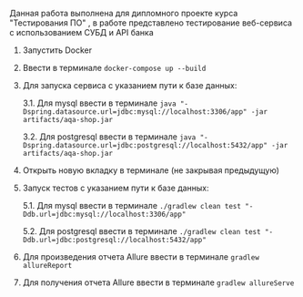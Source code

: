 Данная работа выполнена для дипломного проекте курса "Тестирования ПО" , в работе представлено тестирование веб-сервиса с использованием СУБД и API банка

1. Запустить Docker
2. Ввести в терминале `docker-compose up --build`
3. Для запуска сервиса с указанием пути к базе данных:

   3.1. Для mysql ввести в терминале `java "-Dspring.datasource.url=jdbc:mysql://localhost:3306/app" -jar artifacts/aqa-shop.jar`
   
   3.2. Для postgresql ввести в терминале `java "-Dspring.datasource.url=jdbc:postgresql://localhost:5432/app" -jar artifacts/aqa-shop.jar`
4. Открыть новую вкладку в терминале (не закрывая предыдущую)
5. Запуск тестов c указанием пути к базе данных:

   5.1. Для mysql ввести в терминале `./gradlew clean test "-Ddb.url=jdbc:mysql://localhost:3306/app"`
   
   5.2. Для postgresql ввести в терминале `./gradlew clean test "-Ddb.url=jdbc:postgresql://localhost:5432/app"`
6. Для произведения отчета Allure  ввести в терминале `gradlew allureReport`
7. Для получения отчета Allure ввести в терминале `gradlew allureServe`